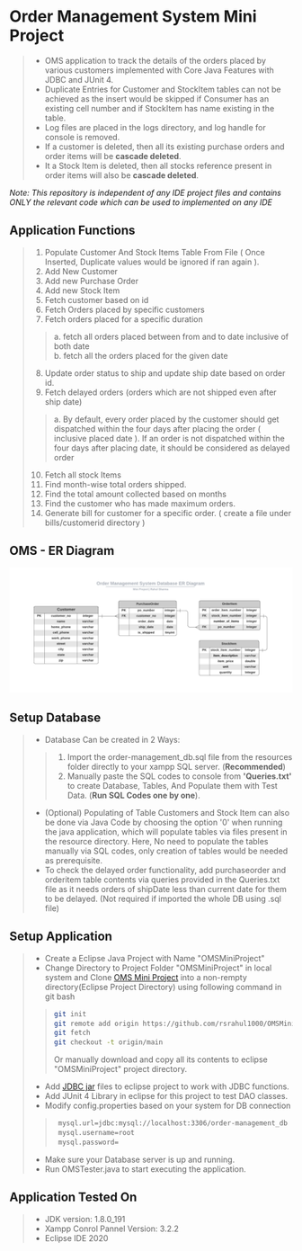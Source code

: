 # Order Management System Mini Project

>- OMS application to track the details of the orders placed by various customers implemented with Core Java Features with JDBC and JUnit 4.
>- Duplicate Entries for Customer and StockItem tables can not be achieved as the insert would be skipped if Consumer has an existing cell number and if StockItem has name existing in the table.
>- Log files are placed in the logs directory, and log handle for console is removed.
>- If a customer is deleted, then all its existing purchase orders and order items will be **cascade deleted**.
>- It a Stock Item is deleted, then all stocks reference present in order items will also be **cascade deleted**.


_Note: This repository is independent of any IDE project files and contains ONLY the relevant code which can be used to implemented on any IDE_

## Application Functions

>1. Populate Customer And Stock Items Table From File ( Once Inserted, Duplicate values would be ignored if ran again ).
>2. Add New Customer
>3. Add new Purchase Order
>4. Add new Stock Item
>5. Fetch customer based on id
>6. Fetch Orders placed by specific customers
>7. Fetch orders placed for a specific duration   
>>  a. fetch all orders placed between from and to date inclusive of both date  
>>  b. fetch all the orders placed for the given date
>8. Update order status to ship and update ship date based on order id.
>9. Fetch delayed orders  (orders which are not shipped even after ship date)
>>  a. By default, every order placed by the customer should get dispatched within the four days after placing the order ( inclusive placed date ). If an order is not dispatched within the four days after placing date, it should be considered as delayed order
>10. Fetch all stock Items
>11. Find month-wise total orders shipped.  
>12. Find the total amount collected based on months
>13. Find the customer who has made maximum orders.
>14. Generate bill for customer for a specific order. ( create a file under bills/customerid directory )



## OMS - ER Diagram
![Alt text](resources/OMS%20Database%20-%20ER%20Diagram.png?raw=true "Order Management System Database ER Diagram")


## Setup Database

>- Database Can be created in 2 Ways: 
  >>  1. Import the order-management_db.sql file from the resources folder directly to your xampp SQL server. (**Recommended**)
  >>  2. Manually paste the SQL codes to console from **'Queries.txt'** to create Database, Tables, And Populate them with Test Data. (**Run SQL Codes one by one**).
>- (Optional) Populating of Table Customers and Stock Item can also be done via Java Code by choosing the option '0' when running the java application, which will populate tables via files present in the resource directory. Here, No need to populate the tables manually via SQL codes, only creation of tables would be needed as prerequisite.
>- To check the delayed order functionality, add purchaseorder and orderitem table contents via queries provided in the Queries.txt file as it needs orders of shipDate less than current date for them to be delayed. (Not required if imported the whole DB using .sql file)

 
## Setup Application

>- Create a Eclipse Java Project with Name "OMSMiniProject"
>- Change Directory to Project Folder "OMSMiniProject" in local system and Clone [OMS Mini Project](https://github.com/rsrahul1000/OMSMiniProject) into a non-rempty directory(Eclipse Project Directory) using following command in git bash
  >>```bash
  >> git init
  >> git remote add origin https://github.com/rsrahul1000/OMSMiniProject.git
  >> git fetch
  >> git checkout -t origin/main
  >>```
  >> Or manually download and copy all its contents to eclipse "OMSMiniProject" project directory.
>- Add [JDBC jar](https://dev.mysql.com/downloads/file/?id=496255) files to eclipse project to work with JDBC functions.
>- Add JUnit 4 Library in eclipse for this project to test DAO classes.
>- Modify config.properties based on your system for DB connection
>>```bash
>>	mysql.url=jdbc:mysql://localhost:3306/order-management_db
>>	mysql.username=root
>>	mysql.password=
>>```
>- Make sure your Database server is up and running.
>- Run OMSTester.java to start executing the application.


## Application Tested On

> - JDK version: 1.8.0_191
> - Xampp Conrol Pannel Version: 3.2.2
> - Eclipse IDE 2020
